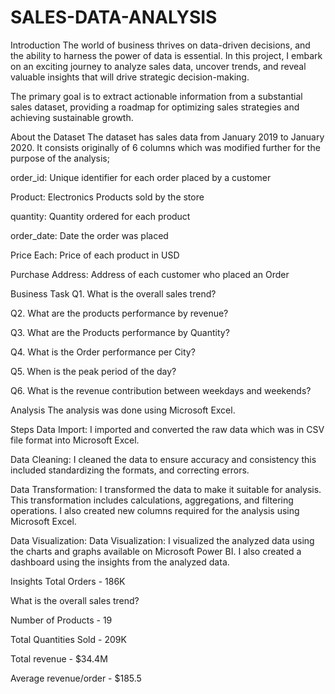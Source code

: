 # SALES-DATA-ANALYSIS

Introduction
The world of business thrives on data-driven decisions, and the ability to harness the power of data is essential. In this project, I embark on an exciting journey to analyze sales data, uncover trends, and reveal valuable insights that will drive strategic decision-making.

The primary goal is to extract actionable information from a substantial sales dataset, providing a roadmap for optimizing sales strategies and achieving sustainable growth.

About the Dataset
The dataset has sales data from January 2019 to January 2020. It consists originally of 6 columns which was modified further for the purpose of the analysis;

order_id: Unique identifier for each order placed by a customer

Product: Electronics Products sold by the store

quantity: Quantity ordered for each product

order_date: Date the order was placed

Price Each: Price of each product in USD

Purchase Address: Address of each customer who placed an Order

Business Task
Q1. What is the overall sales trend?

Q2. What are the products performance by revenue?

Q3. What are the Products performance by Quantity?

Q4. What is the Order performance per City?

Q5. When is the peak period of the day?

Q6. What is the revenue contribution between weekdays and weekends?

Analysis
The analysis was done using Microsoft Excel.

Steps
Data Import: I imported and converted the raw data which was in CSV file format into Microsoft Excel.

Data Cleaning: I cleaned the data to ensure accuracy and consistency this included standardizing the formats, and correcting errors.

Data Transformation: I transformed the data to make it suitable for analysis. This transformation includes calculations, aggregations, and filtering operations. I also created new columns required for the analysis using Microsoft Excel.

Data Visualization: Data Visualization: I visualized the analyzed data using the charts and graphs available on Microsoft Power BI. I also created a dashboard using the insights from the analyzed data.

Insights
Total Orders - 186K

What is the overall sales trend?


Number of Products - 19

Total Quantities Sold - 209K

Total revenue - $34.4M

Average revenue/order - $185.5
